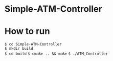 # Simple-ATM-Controller


# How to run
`$ cd Simple-ATM-Controller`  
`$ mkdir build`  
`$ cd build`
`$ cmake .. && make`
`$ ./ATM_Controller`
